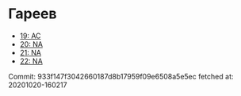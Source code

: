 # Гареев
- [19: AC](19.md)
- [20: NA](20.md)
- [21: NA](21.md)
- [22: NA](22.md)

Commit: 933f147f3042660187d8b17959f09e6508a5e5ec
 fetched at: 20201020-160217
